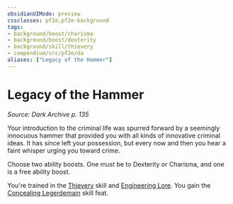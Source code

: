 ```yaml
---
obsidianUIMode: preview
cssclasses: pf2e,pf2e-background
tags:
- background/boost/charisma
- background/boost/dexterity
- background/skill/thievery
- compendium/src/pf2e/da
aliases: ["Legacy of the Hammer"]
---
```

# Legacy of the Hammer
*Source: Dark Archive p. 135*  

Your introduction to the criminal life was spurred forward by a seemingly innocuous hammer that provided you with all kinds of innovative criminal ideas. It has since left your possession, but every now and then you hear a faint whisper urging you toward crime.

Choose two ability boosts. One must be to Dexterity or Charisma, and one is a free ability boost.

You're trained in the [Thievery](compendium/skills.md#Thievery) skill and [Engineering Lore](compendium/skills.md#Lore). You gain the [Concealing Legerdemain](compendium/feats/concealing-legerdemain-apg.md) skill feat.